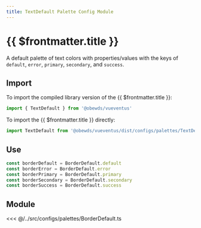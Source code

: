 ```yaml
---
title: TextDefault Palette Config Module
---
```


<script setup>
    import DocsPackageVersion from '../../../src/views/compos/DocsPackageVersion.vue'
</script>





# {{ $frontmatter.title }}

A default palette of text colors with properties/values with the keys of `default`, `error`, `primary`, `secondary`, and `success`.






<!-- TODO: remove example import xxxxx from @obewds/vueventus/dist/... -->
## Import

To import the compiled library version of the {{ $frontmatter.title }}:

```javascript
import { TextDefault } from '@obewds/vueventus'
```

To import the {{ $frontmatter.title }} directly:

```javascript
import TextDefault from '@obewds/vueventus/dist/configs/palettes/TextDefault.js'
```






## Use

```javascript
const borderDefault = BorderDefault.default
const borderError = BorderDefault.error
const borderPrimary = BorderDefault.primary
const borderSecondary = BorderDefault.secondary
const borderSuccess = BorderDefault.success
```






## Module

<<< @/../src/configs/palettes/BorderDefault.ts






<DocsPackageVersion/>


